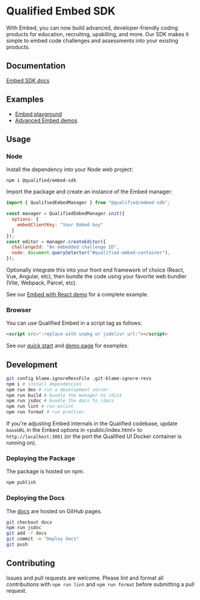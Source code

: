 # Qualified Embed SDK

With Embed, you can now build advanced, developer-friendly coding products for education, recruiting, upskilling, and more. Our SDK makes it simple to embed code challenges and assessments into your existing products.

## Documentation

[Embed SDK docs](https://andela-technology.github.io/qualified-embed/)

## Examples

- [Embed playground](https://www.qualified.io/embedded)
- [Advanced Embed demos](https://github.com/qualified/embed-demos)

## Usage

### Node

Install the dependency into your Node web project:

```
npm i @qualified/embed-sdk
```

Import the package and create an instance of the Embed manager:

```js
import { QualifiedEmbedManager } from "@qualified/embed-sdk";

const manager = QualifiedEmbedManager.init({
  options: {
    embedClientKey: "Your Embed key"
  }
});
const editor = manager.createEditor({
  challengeId: "An embedded challenge ID",
  node: document.querySelector("#qualified-embed-container"),
});
```

Optionally integrate this into your front end framework of choice (React, Vue, Angular, etc), then bundle the code using your favorite web bundler (Vite, Webpack, Parcel, etc).

See our [Embed with React demo](https://github.com/qualified/embed-demos/tree/master/react) for a complete example.

### Browser

You can use Qualified Embed in a script tag as follows:

```html
<script src=":replace with unpkg or jsdelivr url:"></script>
```

See our [quick start](https://andela-technology.github.io/qualified-embed/tutorial-challenges.html) and [demo page](https://github.com/qualified/embed-demos) for examples.

## Development

```bash
git config blame.ignoreRevsFile .git-blame-ignore-revs
npm i # install dependencies
npm run dev # run a development server
npm run build # bundle the manager to /dist
npm run jsdoc # bundle the docs to /docs
npm run lint # run eslint
npm run format # run prettier
```

If you're adjusting Embed internals in the Qualified codebase, update `baseURL` in the Embed options in <public/index.html> to `http://localhost:3001` (or the port the Qualified UI Docker container is running on).

### Deploying the Package

The package is hosted on npm.

```bash
npm publish
```

### Deploying the Docs

The [docs](https://andela-technology.github.io/qualified-embed/) are hosted on GitHub pages.

```bash
git checkout docs
npm run jsdoc
git add -f docs
git commit -m "Deploy docs"
git push
```

## Contributing

Issues and pull requests are welcome. Please lint and format all contributions with `npm run lint` and `npm run format` before submitting a pull request.
